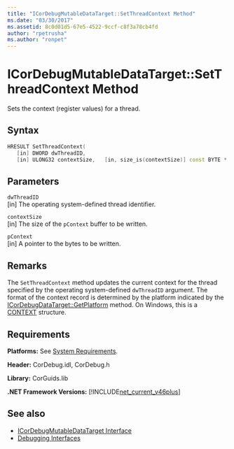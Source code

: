 ```yaml
---
title: "ICorDebugMutableDataTarget::SetThreadContext Method"
ms.date: "03/30/2017"
ms.assetid: 8c0d01d5-67e5-4522-9ccf-c8f3a78cb4fd
author: "rpetrusha"
ms.author: "ronpet"
---
```

# ICorDebugMutableDataTarget::SetThreadContext Method
Sets the context (register values) for a thread.  
  
## Syntax  
  
```cpp  
HRESULT SetThreadContext(  
   [in] DWORD dwThreadID,  
   [in] ULONG32 contextSize,   [in, size_is(contextSize)] const BYTE * pContext);  
```  
  
## Parameters  
 `dwThreadID`  
 [in] The operating system-defined thread identifier.  
  
 `contextSize`  
 [in] The size of the `pContext` buffer to be written.  
  
 `pContext`  
 [in] A pointer to the bytes to be written.  
  
## Remarks  
 The `SetThreadContext` method updates the current context for the thread specified by the operating system-defined `dwThreadID` argument. The format of the context record is determined by the platform indicated by the [ICorDebugDataTarget::GetPlatform](../../../../docs/framework/unmanaged-api/debugging/icordebugdatatarget-getplatform-method.md) method. On Windows, this is a [CONTEXT](/windows/desktop/api/winnt/ns-winnt-_arm64_nt_context) structure.  
  
## Requirements  
 **Platforms:** See [System Requirements](../../../../docs/framework/get-started/system-requirements.md).  
  
 **Header:** CorDebug.idl, CorDebug.h  
  
 **Library:** CorGuids.lib  
  
 **.NET Framework Versions:** [!INCLUDE[net_current_v46plus](../../../../includes/net-current-v46plus-md.md)]  
  
## See also

- [ICorDebugMutableDataTarget Interface](../../../../docs/framework/unmanaged-api/debugging/icordebugmutabledatatarget-interface.md)
- [Debugging Interfaces](../../../../docs/framework/unmanaged-api/debugging/debugging-interfaces.md)
